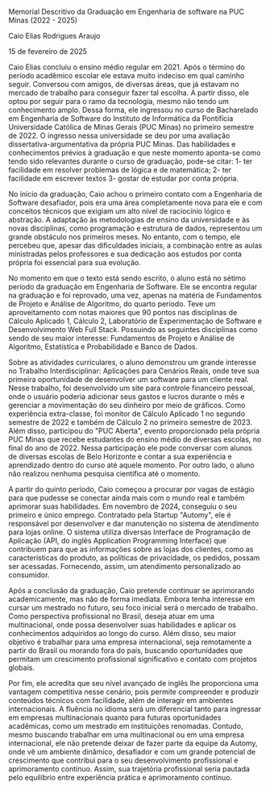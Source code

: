Memorial Descritivo da Graduação em Engenharia de software na PUC Minas (2022 - 2025)

Caio Elias Rodrigues Araujo

15 de fevereiro de 2025

Caio Elias concluiu o ensino médio regular em 2021. Após o término do período acadêmico escolar ele estava muito indeciso em qual caminho seguir. Conversou com amigos, de diversas áreas, que já estavam no mercado de trabalho para conseguir fazer tal escolha. A partir disso, ele optou por seguir para o ramo da tecnologia, mesmo não tendo um conhecimento amplo. Dessa forma, ele ingressou no curso de Bacharelado em Engenharia de Software do Instituto de Informática da Pontifícia Universidade Católica de Minas Gerais (PUC Minas) no primeiro semestre de 2022. O ingresso nessa universidade se deu por uma avaliação dissertativa-argumentativa da própria PUC Minas. Das habilidades e conhecimentos prévios à graduação e que neste momento aponta-se como tendo sido relevantes durante o curso de graduação, pode-se citar: 1- ter facilidade em resolver problemas de lógica e de matemática; 2- ter facilidade em escrever textos 3- gostar de estudar por conta própria.

No início da graduação, Caio achou o primeiro contato com a Engenharia de Software desafiador, pois era uma área completamente nova para ele e com conceitos técnicos que exigiam um alto nível de raciocínio lógico e abstração. A adaptação às metodologias de ensino da universidade e às novas disciplinas, como programação e estrutura de dados, representou um grande obstáculo nos primeiros meses. No entanto, com o tempo, ele percebeu que, apesar das dificuldades iniciais, a combinação entre as aulas ministradas pelos professores e sua dedicação aos estudos por conta própria foi essencial para sua evolução. 

No momento em que o texto está sendo escrito, o aluno está no sétimo período da graduação em Engenharia de Software. Ele se encontra regular na graduação e foi reprovado, uma vez, apenas na matéria de Fundamentos de Projeto e Análise de Algoritmo, do quarto período.
Teve um aproveitamento com notas maiores que 90 pontos nas disciplinas de Cálculo Aplicado 1, Cálculo 2, Laboratório
de Experimentação de Software e Desenvolvimento Web Full Stack. Possuindo as seguintes disciplinas como sendo de seu maior interesse: Fundamentos de Projeto e Análise de Algoritmo, Estatística e Probabilidade e Banco de Dados.

Sobre as atividades curriculares, o aluno demonstrou um grande interesse no Trabalho Interdisciplinar: Aplicações para Cenários Reais, onde teve sua primeira oportunidade de desenvolver um software para um cliente real. Nesse trabalho, foi desenvolvido um site para controle financeiro pessoal, onde o usuário poderia adicionar seus gastos e lucros durante o mês e gerenciar a movimentação do seu dinheiro por meio de gráficos. Como experiência extra-classe, foi monitor de Cálculo Aplicado 1 no segundo semestre de 2022 e também de Cálculo 2 no primeiro semestre de 2023. Além disso, participou do "PUC Aberta", evento proporcionado pela própria PUC Minas que recebe estudantes do ensino médio de diversas escolas, no final do ano de 2022. Nessa participação ele pode conversar com alunos de diversas escolas de Belo Horizonte e contar a sua experiência e aprendizado dentro do curso até aquele momento. Por outro lado, o aluno não realizou nenhuma pesquisa científica até o momento.

A partir do quinto período, Caio começou a procurar por vagas de estágio para que pudesse se conectar ainda mais com o mundo real e também aprimorar suas habilidades. Em novembro de 2024, conseguiu o seu primeiro e único emprego. Contratado pela Startup "Automy", ele é responsável por desenvolver e dar manutenção no sistema de atendimento para lojas online. O sistema utiliza diversas Interface de Programação de Aplicação (API, do inglês Application Programming Interface) que contribuem para que as informações sobre as lojas dos clientes, como as características do produto, as políticas de privacidade, os pedidos, possam ser acessadas. Fornecendo, assim, um atendimento personalizado ao consumidor.

Após a conclusão da graduação, Caio pretende continuar se aprimorando academicamente, mas não de forma imediata. Embora tenha interesse em cursar um mestrado no futuro, seu foco inicial será o mercado de trabalho. Como perspectiva profissional no Brasil, deseja atuar em uma multinacional, onde possa desenvolver suas habilidades e aplicar os conhecimentos adquiridos ao longo do curso. Além disso, seu maior objetivo é trabalhar para uma empresa internacional, seja remotamente a partir do Brasil ou morando fora do país, buscando oportunidades que permitam um crescimento profissional significativo e contato com projetos globais.

Por fim, ele acredita que seu nível avançado de inglês lhe proporciona uma vantagem competitiva nesse cenário, pois permite compreender e produzir conteúdos técnicos com facilidade, além de interagir em ambientes internacionais. A fluência no idioma será um diferencial tanto para ingressar em empresas multinacionais quanto para futuras oportunidades acadêmicas, como um mestrado em instituições renomadas. Contudo,  mesmo buscando trabalhar em uma multinacional ou em uma empresa internacional, ele não pretende deixar de fazer parte da equipe da Automy, onde vê um ambiente dinâmico, desafiador e com um grande potencial de crescimento que contribui para o seu desenvolvimento profissional e aprimoramento contínuo. Assim, sua trajetória profissional seria pautada pelo equilíbrio entre experiência prática e aprimoramento contínuo.
